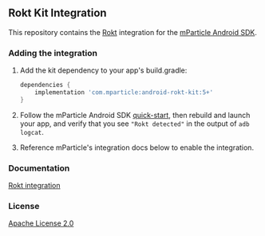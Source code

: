 ## Rokt Kit Integration

This repository contains the [Rokt](https://docs.rokt.com/) integration for the [mParticle Android SDK](https://github.com/mParticle/mparticle-android-sdk).

### Adding the integration

1. Add the kit dependency to your app's build.gradle:

    ```groovy
    dependencies {
        implementation 'com.mparticle:android-rokt-kit:5+'
    }
    ```
2. Follow the mParticle Android SDK [quick-start](https://github.com/mParticle/mparticle-android-sdk), then rebuild and launch your app, and verify that you see `"Rokt detected"` in the output of `adb logcat`.
3. Reference mParticle's integration docs below to enable the integration.

### Documentation

[Rokt integration](https://docs.rokt.com/developers/integration-guides/android/overview)

### License

[Apache License 2.0](http://www.apache.org/licenses/LICENSE-2.0)